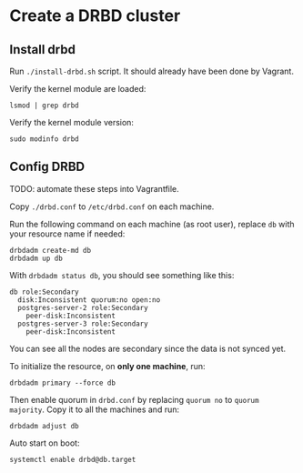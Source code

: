 
# Create a DRBD cluster

## Install drbd

Run `./install-drbd.sh` script. It should already have been done by Vagrant.

Verify the kernel module are loaded:

```
lsmod | grep drbd
```

Verify the kernel module version:

```
sudo modinfo drbd
```


## Config DRBD

TODO: automate these steps into Vagrantfile.

Copy `./drbd.conf` to `/etc/drbd.conf` on each machine.

Run the following command on each machine (as root user), replace `db` with your resource name if needed:

```
drbdadm create-md db
drbdadm up db
```

With `drbdadm status db`, you should see something like this:

```
db role:Secondary
  disk:Inconsistent quorum:no open:no
  postgres-server-2 role:Secondary
    peer-disk:Inconsistent
  postgres-server-3 role:Secondary
    peer-disk:Inconsistent
```

You can see all the nodes are secondary since the data is not synced yet.

To initialize the resource, on **only one machine**, run:

```
drbdadm primary --force db
```

Then enable quorum in `drbd.conf` by replacing `quorum no` to `quorum majority`. Copy it to all the machines and run:

```
drbdadm adjust db
```

Auto start on boot:

```
systemctl enable drbd@db.target
```
